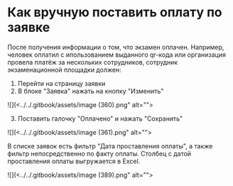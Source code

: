 # Как  вручную поставить оплату по заявке

После получения информации о том, что экзамен оплачен. Например, человек оплатил с ипользованием выданного qr-кода или организация провела платёж за нескольких сотрудников, сотрудник экзаменационной площадки должен:

1. Перейти на страницу заявки
2. В блоке "Заявка" нажать на кнопку "Изменить"

![](<../../.gitbook/assets/image (360).png" alt=""><figcaption></figcaption></figure>

3. Поставить галочку "Оплачено" и нажать "Сохранить"

![](<../../.gitbook/assets/image (361).png" alt=""><figcaption></figcaption></figure>

В списке заявок есть фильтр "Дата проставления оплаты", а также фильтр непосредственно по факту оплаты. Столбец с датой проставления оплаты выгружается в Excel.

![](<../../.gitbook/assets/image (389).png" alt=""><figcaption></figcaption></figure>
